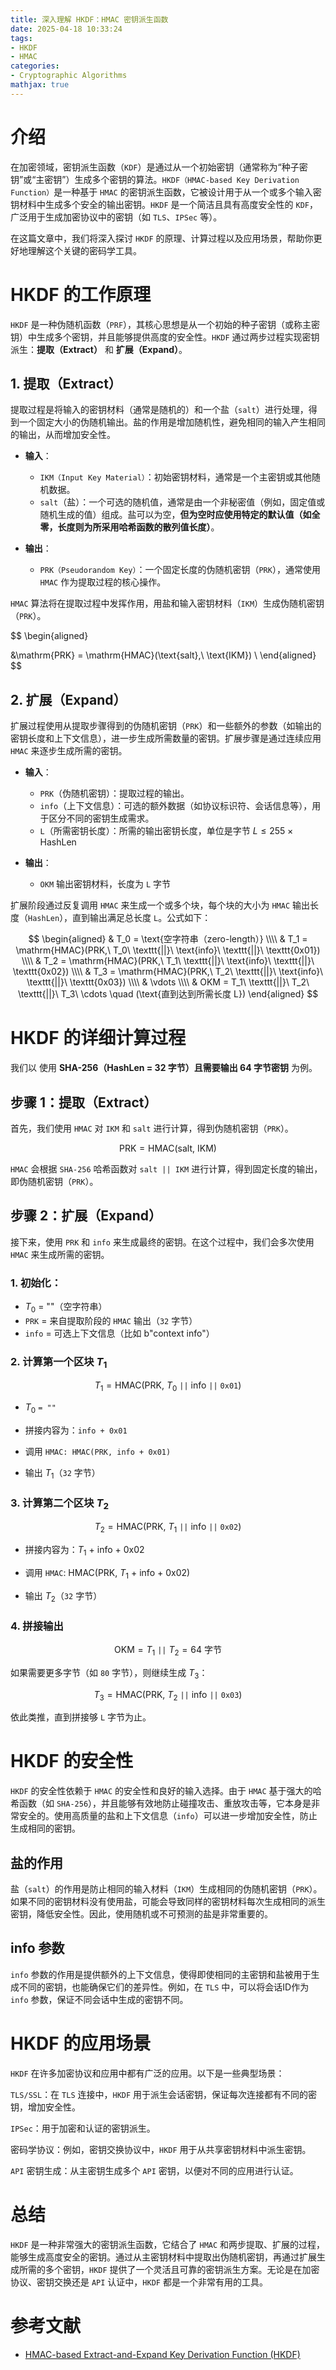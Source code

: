 ```yaml
---
title: 深入理解 HKDF：HMAC 密钥派生函数
date: 2025-04-18 10:33:24
tags:
- HKDF
- HMAC
categories:
- Cryptographic Algorithms
mathjax: true
---
```


# 介绍
在加密领域，密钥派生函数（`KDF`）是通过从一个初始密钥（通常称为“种子密钥”或“主密钥”）生成多个密钥的算法。`HKDF（HMAC-based Key Derivation Function）`是一种基于 `HMAC` 的密钥派生函数，它被设计用于从一个或多个输入密钥材料中生成多个安全的输出密钥。`HKDF` 是一个简洁且具有高度安全性的 `KDF`，广泛用于生成加密协议中的密钥（如 `TLS`、`IPSec` 等）。

在这篇文章中，我们将深入探讨 `HKDF` 的原理、计算过程以及应用场景，帮助你更好地理解这个关键的密码学工具。
<!--more-->

# HKDF 的工作原理

`HKDF` 是一种伪随机函数（`PRF`），其核心思想是从一个初始的种子密钥（或称主密钥）中生成多个密钥，并且能够提供高度的安全性。`HKDF` 通过两步过程实现密钥派生：**提取（Extract）** 和 **扩展（Expand）**。

## 1. 提取（Extract）

提取过程是将输入的密钥材料（通常是随机的）和一个盐（`salt`）进行处理，得到一个固定大小的伪随机输出。盐的作用是增加随机性，避免相同的输入产生相同的输出，从而增加安全性。

- **输入**：
    - `IKM（Input Key Material）`：初始密钥材料，通常是一个主密钥或其他随机数据。
    - `salt`（盐）：一个可选的随机值，通常是由一个非秘密值（例如，固定值或随机生成的值）组成。盐可以为空，**但为空时应使用特定的默认值（如全零，长度则为所采用哈希函数的散列值长度）**。

- **输出**：
    - `PRK（Pseudorandom Key）`：一个固定长度的伪随机密钥（`PRK`），通常使用 `HMAC` 作为提取过程的核心操作。

`HMAC` 算法将在提取过程中发挥作用，用盐和输入密钥材料（`IKM`）生成伪随机密钥（`PRK`）。

$$
\begin{aligned}

&\mathrm{PRK} = \mathrm{HMAC}(\text{salt},\ \text{IKM}) \\
\end{aligned}
$$


## 2. 扩展（Expand）

扩展过程使用从提取步骤得到的伪随机密钥（`PRK`）和一些额外的参数（如输出的密钥长度和上下文信息），进一步生成所需数量的密钥。扩展步骤是通过连续应用 `HMAC` 来逐步生成所需的密钥。

- **输入**：

    - `PRK`（伪随机密钥）：提取过程的输出。
    - `info`（上下文信息）：可选的额外数据（如协议标识符、会话信息等），用于区分不同的密钥生成需求。
    - `L`（所需密钥长度）：所需的输出密钥长度，单位是字节 $L \leq 255 \times \text{HashLen}$


- **输出**：

    - `OKM` 输出密钥材料，长度为 `L` 字节

扩展阶段通过反复调用 `HMAC` 来生成一个或多个块，每个块的大小为 `HMAC` 输出长度（`HashLen`），直到输出满足总长度 `L`。公式如下：


$$
\begin{aligned}
& T_0 = \text{空字符串（zero-length）} \\\\
& T_1 = \mathrm{HMAC}(PRK,\ T_0\ \texttt{||}\ \text{info}\ \texttt{||}\ \texttt{0x01}) \\\\
& T_2 = \mathrm{HMAC}(PRK,\ T_1\ \texttt{||}\ \text{info}\ \texttt{||}\ \texttt{0x02}) \\\\
& T_3 = \mathrm{HMAC}(PRK,\ T_2\ \texttt{||}\ \text{info}\ \texttt{||}\ \texttt{0x03}) \\\\
& \vdots \\\\
& OKM = T_1\ \texttt{||}\ T_2\ \texttt{||}\ T_3\ \cdots \quad (\text{直到达到所需长度 L})
\end{aligned}
$$


# HKDF 的详细计算过程

我们以 使用 **SHA-256（HashLen = 32 字节）且需要输出 64 字节密钥** 为例。


## 步骤 1：提取（Extract）
首先，我们使用 `HMAC` 对 `IKM` 和 `salt` 进行计算，得到伪随机密钥（`PRK`）。

$$
\mathrm{PRK} = \mathrm{HMAC}(\text{salt},\ \text{IKM})
$$

`HMAC` 会根据 `SHA-256` 哈希函数对 `salt || IKM` 进行计算，得到固定长度的输出，即伪随机密钥（`PRK`）。

## 步骤 2：扩展（Expand）
接下来，使用 `PRK` 和 `info` 来生成最终的密钥。在这个过程中，我们会多次使用 `HMAC` 来生成所需的密钥。

###  1. 初始化：
- $T_0$ = ""（空字符串）
- `PRK` = 来自提取阶段的 `HMAC` 输出（`32` 字节）
- `info` = 可选上下文信息（比如 b"context info"）



### 2. 计算第一个区块 $T_1$

$$
T_1 = \mathrm{HMAC}(\mathrm{PRK},\ T_0\ \texttt{||}\ \text{info}\ \texttt{||}\ \texttt{0x01})
$$

- $T_0$ `= ""`

- 拼接内容为：`info + 0x01`

- 调用 `HMAC: HMAC(PRK, info + 0x01)`

- 输出 $T_1$（`32` 字节）


### 3. 计算第二个区块 $T_2$

$$
T_2 = \mathrm{HMAC}(\mathrm{PRK},\ T_1\ \texttt{||}\ \text{info}\ \texttt{||}\ \texttt{0x02})
$$


- 拼接内容为：$T_1$ + info + 0x02

- 调用 `HMAC`: HMAC(PRK, $T_1$ + info + 0x02)

- 输出 $T_2$（`32` 字节）



### 4. 拼接输出

$$
\mathrm{OKM} = T_1\ \texttt{||}\ T_2 = 64\ \text{字节}
$$

如果需要更多字节（如 `80` 字节），则继续生成 $T_3$：

$$
T_3 = \mathrm{HMAC}(\mathrm{PRK},\ T_2\ \texttt{||}\ \text{info}\ \texttt{||}\ \texttt{0x03})
$$

依此类推，直到拼接够 `L` 字节为止。


# HKDF 的安全性

`HKDF` 的安全性依赖于 `HMAC` 的安全性和良好的输入选择。由于 `HMAC` 基于强大的哈希函数（如 `SHA-256`），并且能够有效地防止碰撞攻击、重放攻击等，它本身是非常安全的。使用高质量的盐和上下文信息（`info`）可以进一步增加安全性，防止生成相同的密钥。

## 盐的作用

盐（`salt`）的作用是防止相同的输入材料（`IKM`）生成相同的伪随机密钥（`PRK`）。如果不同的密钥材料没有使用盐，可能会导致同样的密钥材料每次生成相同的派生密钥，降低安全性。因此，使用随机或不可预测的盐是非常重要的。

## info 参数
`info` 参数的作用是提供额外的上下文信息，使得即使相同的主密钥和盐被用于生成不同的密钥，也能确保它们的差异性。例如，在 `TLS` 中，可以将会话ID作为 `info` 参数，保证不同会话中生成的密钥不同。

# HKDF 的应用场景

`HKDF` 在许多加密协议和应用中都有广泛的应用。以下是一些典型场景：

`TLS/SSL`：在 `TLS` 连接中，`HKDF` 用于派生会话密钥，保证每次连接都有不同的密钥，增加安全性。

`IPSec`：用于加密和认证的密钥派生。

密码学协议：例如，密钥交换协议中，`HKDF` 用于从共享密钥材料中派生密钥。

`API` 密钥生成：从主密钥生成多个 `API` 密钥，以便对不同的应用进行认证。

# 总结

`HKDF` 是一种非常强大的密钥派生函数，它结合了 `HMAC` 和两步提取、扩展的过程，能够生成高度安全的密钥。通过从主密钥材料中提取出伪随机密钥，再通过扩展生成所需的多个密钥，`HKDF` 提供了一个灵活且可靠的密钥派生方案。无论是在加密协议、密钥交换还是 `API` 认证中，`HKDF` 都是一个非常有用的工具。

# 参考文献

- [HMAC-based Extract-and-Expand Key Derivation Function (HKDF)](https://datatracker.ietf.org/doc/html/rfc5869)
